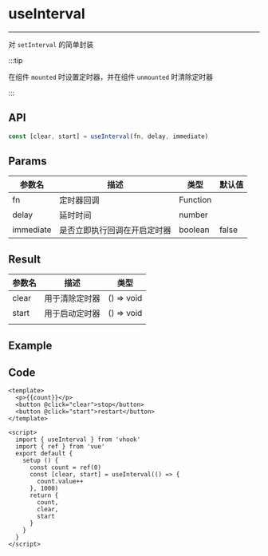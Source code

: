 # useInterval

---



对 ``setInterval`` 的简单封装



:::tip

在组件 ``mounted`` 时设置定时器，并在组件 ``unmounted`` 时清除定时器

:::



## API



```typescript
const [clear, start] = useInterval(fn, delay, immediate)
```



## Params

| 参数名    | 描述                         | 类型     | 默认值 |
| --------- | ---------------------------- | -------- | ------ |
| fn        | 定时器回调                   | Function |        |
| delay     | 延时时间                     | number   |        |
| immediate | 是否立即执行回调在开启定时器 | boolean  | false  |



## Result



| 参数名 | 描述           | 类型       |
| ------ | -------------- | ---------- |
| clear  | 用于清除定时器 | () => void |
| start  | 用于启动定时器 | () => void |
|        |                |            |

## Example



<UseInterval/>



## Code

```vue
<template>
  <p>{{count}}</p>
  <button @click="clear">stop</button>
  <button @click="start">restart</button>
</template>

<script>
  import { useInterval } from 'vhook'
  import { ref } from 'vue'
  export default {
    setup () {
      const count = ref(0)
      const [clear, start] = useInterval(() => {
        count.value++
      }, 1000)
      return {
        count,
        clear,
        start
      }
    }
  }
</script>
```

